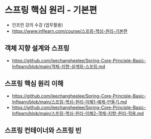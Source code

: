 # 스프링 핵심 원리 - 기본편
  * 인프런 강의 수강 (업무활용)
  * https://www.inflearn.com/course/스프링-핵심-원리-기본편

## **객체 지향 설계와 스프링**
  * https://github.com/leechangheelee/Spring-Core-Principle-Basic-Inflearn/blob/main/객체-지향-설계와-스프링.md

## **스프링 핵심 원리 이해**
  * https://github.com/leechangheelee/Spring-Core-Principle-Basic-Inflearn/blob/main/스프링-핵심-원리-이해1-예제-만들기.md
  * https://github.com/leechangheelee/Spring-Core-Principle-Basic-Inflearn/blob/main/스프링-핵심-원리-이해2-객체-지향-원리-적용.md

## **스프링 컨테이너와 스프링 빈**
